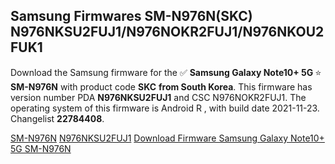 <h2>Samsung Firmwares SM-N976N(SKC) N976NKSU2FUJ1/N976NOKR2FUJ1/N976NKOU2FUK1</h2>
Download the Samsung firmware for the ✅ <strong>Samsung Galaxy Note10+ 5G </strong> ⭐ <strong>SM-N976N</strong> with product code <strong>SKC</strong> <strong> from South Korea</strong>. This firmware has version number PDA <strong>N976NKSU2FUJ1</strong> and CSC N976NOKR2FUJ1. The operating system of this firmware is Android R , with build date 2021-11-23. Changelist <strong>22784408</strong>.


[SM-N976N](https://samfirm.shop/samsung/model/SM-N976N)
[N976NKSU2FUJ1](https://samfirm.shop/samsung/pda/N976NKSU2FUJ1)
[Download Firmware Samsung Galaxy Note10+ 5G SM-N976N](https://samfirm.shop/samsung/firmware/476667)
